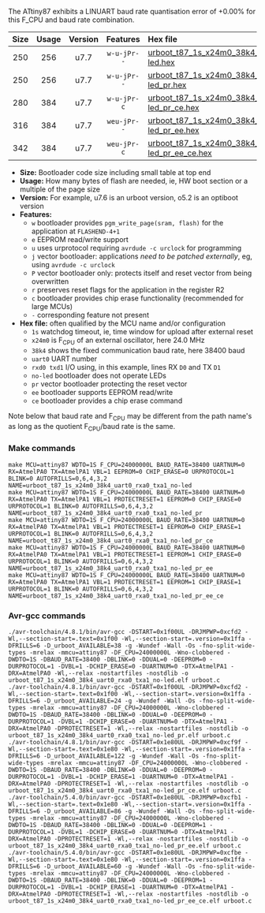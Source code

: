 The ATtiny87 exhibits a LINUART baud rate quantisation error of +0.00% for this F_CPU and baud rate combination.

|Size|Usage|Version|Features|Hex file|
|:-:|:-:|:-:|:-:|:--|
|250|256|u7.7|`w-u-jPr--`|[urboot_t87_1s_x24m0_38k4_uart0_rxa0_txa1_no-led.hex](https://raw.githubusercontent.com/stefanrueger/urboot.hex/main/mcus/attiny87/watchdog_1_s/external_oscillator/24m000000_hz/%2B%2B38k4_baud/uart0_rxa0_txa1/no-led/urboot_t87_1s_x24m0_38k4_uart0_rxa0_txa1_no-led.hex)|
|250|256|u7.7|`w-u-jPr--`|[urboot_t87_1s_x24m0_38k4_uart0_rxa0_txa1_no-led_pr.hex](https://raw.githubusercontent.com/stefanrueger/urboot.hex/main/mcus/attiny87/watchdog_1_s/external_oscillator/24m000000_hz/%2B%2B38k4_baud/uart0_rxa0_txa1/no-led/urboot_t87_1s_x24m0_38k4_uart0_rxa0_txa1_no-led_pr.hex)|
|280|384|u7.7|`w-u-jPr-c`|[urboot_t87_1s_x24m0_38k4_uart0_rxa0_txa1_no-led_pr_ce.hex](https://raw.githubusercontent.com/stefanrueger/urboot.hex/main/mcus/attiny87/watchdog_1_s/external_oscillator/24m000000_hz/%2B%2B38k4_baud/uart0_rxa0_txa1/no-led/urboot_t87_1s_x24m0_38k4_uart0_rxa0_txa1_no-led_pr_ce.hex)|
|316|384|u7.7|`weu-jPr--`|[urboot_t87_1s_x24m0_38k4_uart0_rxa0_txa1_no-led_pr_ee.hex](https://raw.githubusercontent.com/stefanrueger/urboot.hex/main/mcus/attiny87/watchdog_1_s/external_oscillator/24m000000_hz/%2B%2B38k4_baud/uart0_rxa0_txa1/no-led/urboot_t87_1s_x24m0_38k4_uart0_rxa0_txa1_no-led_pr_ee.hex)|
|342|384|u7.7|`weu-jPr-c`|[urboot_t87_1s_x24m0_38k4_uart0_rxa0_txa1_no-led_pr_ee_ce.hex](https://raw.githubusercontent.com/stefanrueger/urboot.hex/main/mcus/attiny87/watchdog_1_s/external_oscillator/24m000000_hz/%2B%2B38k4_baud/uart0_rxa0_txa1/no-led/urboot_t87_1s_x24m0_38k4_uart0_rxa0_txa1_no-led_pr_ee_ce.hex)|

- **Size:** Bootloader code size including small table at top end
- **Usage:** How many bytes of flash are needed, ie, HW boot section or a multiple of the page size
- **Version:** For example, u7.6 is an urboot version, o5.2 is an optiboot version
- **Features:**
  + `w` bootloader provides `pgm_write_page(sram, flash)` for the application at `FLASHEND-4+1`
  + `e` EEPROM read/write support
  + `u` uses urprotocol requiring `avrdude -c urclock` for programming
  + `j` vector bootloader: applications *need to be patched externally*, eg, using `avrdude -c urclock`
  + `P` vector bootloader only: protects itself and reset vector from being overwritten
  + `r` preserves reset flags for the application in the register R2
  + `c` bootloader provides chip erase functionality (recommended for large MCUs)
  + `-` corresponding feature not present
- **Hex file:** often qualified by the MCU name and/or configuration
  + `1s` watchdog timeout, ie, time window for upload after external reset
  + `x24m0` is F<sub>CPU</sub> of an external oscillator, here 24.0 MHz
  + `38k4` shows the fixed communication baud rate, here 38400 baud
  + `uart0` UART number
  + `rxd0 txd1` I/O using, in this example, lines RX `D0` and TX `D1`
  + `no-led` bootloader does not operate LEDs
  + `pr` vector bootloader protecting the reset vector
  + `ee` bootloader supports EEPROM read/write
  + `ce` bootloader provides a chip erase command


Note below that baud rate and F<sub>CPU</sub> may be different from the path name's as long as the quotient F<sub>CPU</sub>/baud rate is the same.

### Make commands
```
make MCU=attiny87 WDTO=1S F_CPU=24000000L BAUD_RATE=38400 UARTNUM=0 RX=AtmelPA0 TX=AtmelPA1 VBL=1 EEPROM=0 CHIP_ERASE=0 URPROTOCOL=1 BLINK=0 AUTOFRILLS=0,6,4,3,2 NAME=urboot_t87_1s_x24m0_38k4_uart0_rxa0_txa1_no-led
make MCU=attiny87 WDTO=1S F_CPU=24000000L BAUD_RATE=38400 UARTNUM=0 RX=AtmelPA0 TX=AtmelPA1 VBL=1 PROTECTRESET=1 EEPROM=0 CHIP_ERASE=0 URPROTOCOL=1 BLINK=0 AUTOFRILLS=0,6,4,3,2 NAME=urboot_t87_1s_x24m0_38k4_uart0_rxa0_txa1_no-led_pr
make MCU=attiny87 WDTO=1S F_CPU=24000000L BAUD_RATE=38400 UARTNUM=0 RX=AtmelPA0 TX=AtmelPA1 VBL=1 PROTECTRESET=1 EEPROM=0 CHIP_ERASE=1 URPROTOCOL=1 BLINK=0 AUTOFRILLS=0,6,4,3,2 NAME=urboot_t87_1s_x24m0_38k4_uart0_rxa0_txa1_no-led_pr_ce
make MCU=attiny87 WDTO=1S F_CPU=24000000L BAUD_RATE=38400 UARTNUM=0 RX=AtmelPA0 TX=AtmelPA1 VBL=1 PROTECTRESET=1 EEPROM=1 CHIP_ERASE=0 URPROTOCOL=1 BLINK=0 AUTOFRILLS=0,6,4,3,2 NAME=urboot_t87_1s_x24m0_38k4_uart0_rxa0_txa1_no-led_pr_ee
make MCU=attiny87 WDTO=1S F_CPU=24000000L BAUD_RATE=38400 UARTNUM=0 RX=AtmelPA0 TX=AtmelPA1 VBL=1 PROTECTRESET=1 EEPROM=1 CHIP_ERASE=1 URPROTOCOL=1 BLINK=0 AUTOFRILLS=0,6,4,3,2 NAME=urboot_t87_1s_x24m0_38k4_uart0_rxa0_txa1_no-led_pr_ee_ce
```

### Avr-gcc commands
```
./avr-toolchain/4.8.1/bin/avr-gcc -DSTART=0x1f00UL -DRJMPWP=0xcfd2 -Wl,--section-start=.text=0x1f00 -Wl,--section-start=.version=0x1ffa -DFRILLS=6 -D_urboot_AVAILABLE=38 -g -Wundef -Wall -Os -fno-split-wide-types -mrelax -mmcu=attiny87 -DF_CPU=24000000L -Wno-clobbered -DWDTO=1S -DBAUD_RATE=38400 -DBLINK=0 -DDUAL=0 -DEEPROM=0 -DURPROTOCOL=1 -DVBL=1 -DCHIP_ERASE=0 -DUARTNUM=0 -DTX=AtmelPA1 -DRX=AtmelPA0 -Wl,--relax -nostartfiles -nostdlib -o urboot_t87_1s_x24m0_38k4_uart0_rxa0_txa1_no-led.elf urboot.c
./avr-toolchain/4.8.1/bin/avr-gcc -DSTART=0x1f00UL -DRJMPWP=0xcfd2 -Wl,--section-start=.text=0x1f00 -Wl,--section-start=.version=0x1ffa -DFRILLS=6 -D_urboot_AVAILABLE=24 -g -Wundef -Wall -Os -fno-split-wide-types -mrelax -mmcu=attiny87 -DF_CPU=24000000L -Wno-clobbered -DWDTO=1S -DBAUD_RATE=38400 -DBLINK=0 -DDUAL=0 -DEEPROM=0 -DURPROTOCOL=1 -DVBL=1 -DCHIP_ERASE=0 -DUARTNUM=0 -DTX=AtmelPA1 -DRX=AtmelPA0 -DPROTECTRESET=1 -Wl,--relax -nostartfiles -nostdlib -o urboot_t87_1s_x24m0_38k4_uart0_rxa0_txa1_no-led_pr.elf urboot.c
./avr-toolchain/4.8.1/bin/avr-gcc -DSTART=0x1e80UL -DRJMPWP=0xcf9f -Wl,--section-start=.text=0x1e80 -Wl,--section-start=.version=0x1ffa -DFRILLS=6 -D_urboot_AVAILABLE=122 -g -Wundef -Wall -Os -fno-split-wide-types -mrelax -mmcu=attiny87 -DF_CPU=24000000L -Wno-clobbered -DWDTO=1S -DBAUD_RATE=38400 -DBLINK=0 -DDUAL=0 -DEEPROM=0 -DURPROTOCOL=1 -DVBL=1 -DCHIP_ERASE=1 -DUARTNUM=0 -DTX=AtmelPA1 -DRX=AtmelPA0 -DPROTECTRESET=1 -Wl,--relax -nostartfiles -nostdlib -o urboot_t87_1s_x24m0_38k4_uart0_rxa0_txa1_no-led_pr_ce.elf urboot.c
./avr-toolchain/5.4.0/bin/avr-gcc -DSTART=0x1e80UL -DRJMPWP=0xcfb1 -Wl,--section-start=.text=0x1e80 -Wl,--section-start=.version=0x1ffa -DFRILLS=6 -D_urboot_AVAILABLE=86 -g -Wundef -Wall -Os -fno-split-wide-types -mrelax -mmcu=attiny87 -DF_CPU=24000000L -Wno-clobbered -DWDTO=1S -DBAUD_RATE=38400 -DBLINK=0 -DDUAL=0 -DEEPROM=1 -DURPROTOCOL=1 -DVBL=1 -DCHIP_ERASE=0 -DUARTNUM=0 -DTX=AtmelPA1 -DRX=AtmelPA0 -DPROTECTRESET=1 -Wl,--relax -nostartfiles -nostdlib -o urboot_t87_1s_x24m0_38k4_uart0_rxa0_txa1_no-led_pr_ee.elf urboot.c
./avr-toolchain/5.4.0/bin/avr-gcc -DSTART=0x1e80UL -DRJMPWP=0xcfbe -Wl,--section-start=.text=0x1e80 -Wl,--section-start=.version=0x1ffa -DFRILLS=6 -D_urboot_AVAILABLE=60 -g -Wundef -Wall -Os -fno-split-wide-types -mrelax -mmcu=attiny87 -DF_CPU=24000000L -Wno-clobbered -DWDTO=1S -DBAUD_RATE=38400 -DBLINK=0 -DDUAL=0 -DEEPROM=1 -DURPROTOCOL=1 -DVBL=1 -DCHIP_ERASE=1 -DUARTNUM=0 -DTX=AtmelPA1 -DRX=AtmelPA0 -DPROTECTRESET=1 -Wl,--relax -nostartfiles -nostdlib -o urboot_t87_1s_x24m0_38k4_uart0_rxa0_txa1_no-led_pr_ee_ce.elf urboot.c
```

